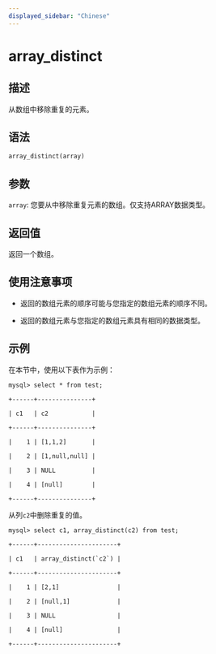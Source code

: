 ```yaml
---
displayed_sidebar: "Chinese"
---
```


# array_distinct

## 描述

从数组中移除重复的元素。

## 语法

```Haskell
array_distinct(array)
```

## 参数

`array`: 您要从中移除重复元素的数组。仅支持ARRAY数据类型。

## 返回值

返回一个数组。

## 使用注意事项

- 返回的数组元素的顺序可能与您指定的数组元素的顺序不同。

- 返回的数组元素与您指定的数组元素具有相同的数据类型。

## 示例

在本节中，使用以下表作为示例：

```plaintext
mysql> select * from test;

+------+---------------+

| c1   | c2            |

+------+---------------+

|    1 | [1,1,2]       |

|    2 | [1,null,null] |

|    3 | NULL          |

|    4 | [null]        |

+------+---------------+
```

从列`c2`中删除重复的值。

```plaintext
mysql> select c1, array_distinct(c2) from test;

+------+----------------------+

| c1   | array_distinct(`c2`) |

+------+----------------------+

|    1 | [2,1]                |

|    2 | [null,1]             |

|    3 | NULL                 |

|    4 | [null]               |

+------+----------------------+
```